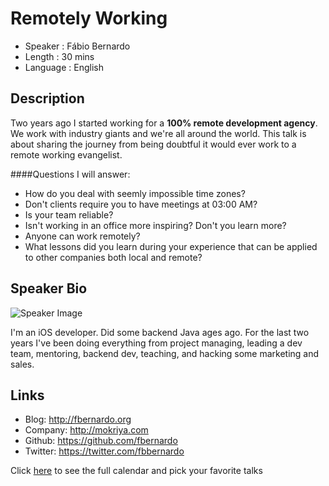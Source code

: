 Remotely Working
========================

* Speaker   : Fábio Bernardo
* Length    : 30 mins
* Language  : English

Description
-----------

Two years ago I started working for a **100% remote development agency**. We work with industry giants and we're all around the world. This talk is about sharing the journey from being doubtful it would ever work to a remote working evangelist.

####Questions I will answer:

* How do you deal with seemly impossible time zones?
* Don't clients require you to have meetings at 03:00 AM?
* Is your team reliable?
* Isn't working in an office more inspiring? Don't you learn more?
* Anyone can work remotely?
* What lessons did you learn during your experience that can be applied to other companies both local and remote?


Speaker Bio
-----------

![Speaker Image](https://avatars2.githubusercontent.com/u/177740?v=3&s=400)

I'm an iOS developer. Did some backend Java ages ago. For the last two years I've been doing everything from project managing, leading a dev team, mentoring, backend dev, teaching, and hacking some marketing and sales. 

Links
-----

* Blog: http://fbernardo.org
* Company: http://mokriya.com
* Github: https://github.com/fbernardo
* Twitter: https://twitter.com/fbbernardo

Click [here][1] to see the full calendar and pick your favorite talks

[1]: https://pixels.camp/schedule/
